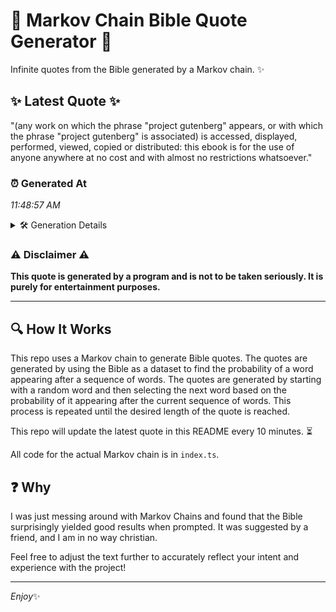 # 📖 Markov Chain Bible Quote Generator 📖

Infinite quotes from the Bible generated by a Markov chain. ✨

## ✨ Latest Quote ✨
"(any work on which the phrase "project gutenberg" appears, or with which the phrase "project gutenberg" is associated) is accessed, displayed, performed, viewed, copied or distributed: this ebook is for the use of anyone anywhere at no cost and with almost no restrictions whatsoever."

### ⏰ Generated At
*11:48:57 AM*

<details>
    <summary>🛠️ Generation Details</summary>
    <p>
        <strong>🌱 Seed:</strong> (any<br>
        <strong>🔄 Iterations:</strong> 43<br>
        <strong>📜 Context History:</strong><br>[ (any ]: work<br>[ (any, work ]: on<br>[ (any, work, on ]: which<br>[ (any, work, on, which ]: the<br>[ (any, work, on, which, the ]: phrase<br>[ (any, work, on, which, the, phrase ]: "project<br>[ work, on, which, the, phrase, "project ]: gutenberg"<br>[ on, which, the, phrase, "project, gutenberg" ]: appears,<br>[ which, the, phrase, "project, gutenberg", appears, ]: or<br>[ the, phrase, "project, gutenberg", appears,, or ]: with<br>[ phrase, "project, gutenberg", appears,, or, with ]: which<br>[ "project, gutenberg", appears,, or, with, which ]: the<br>[ gutenberg", appears,, or, with, which, the ]: phrase<br>[ appears,, or, with, which, the, phrase ]: "project<br>[ or, with, which, the, phrase, "project ]: gutenberg"<br>[ with, which, the, phrase, "project, gutenberg" ]: is<br>[ which, the, phrase, "project, gutenberg", is ]: associated)<br>[ the, phrase, "project, gutenberg", is, associated) ]: is<br>[ phrase, "project, gutenberg", is, associated), is ]: accessed,<br>[ "project, gutenberg", is, associated), is, accessed, ]: displayed,<br>[ gutenberg", is, associated), is, accessed,, displayed, ]: performed,<br>[ is, associated), is, accessed,, displayed,, performed, ]: viewed,<br>[ associated), is, accessed,, displayed,, performed,, viewed, ]: copied<br>[ is, accessed,, displayed,, performed,, viewed,, copied ]: or<br>[ accessed,, displayed,, performed,, viewed,, copied, or ]: distributed:<br>[ displayed,, performed,, viewed,, copied, or, distributed: ]: this<br>[ performed,, viewed,, copied, or, distributed:, this ]: ebook<br>[ viewed,, copied, or, distributed:, this, ebook ]: is<br>[ copied, or, distributed:, this, ebook, is ]: for<br>[ or, distributed:, this, ebook, is, for ]: the<br>[ distributed:, this, ebook, is, for, the ]: use<br>[ this, ebook, is, for, the, use ]: of<br>[ ebook, is, for, the, use, of ]: anyone<br>[ is, for, the, use, of, anyone ]: anywhere<br>[ for, the, use, of, anyone, anywhere ]: at<br>[ the, use, of, anyone, anywhere, at ]: no<br>[ use, of, anyone, anywhere, at, no ]: cost<br>[ of, anyone, anywhere, at, no, cost ]: and<br>[ anyone, anywhere, at, no, cost, and ]: with<br>[ anywhere, at, no, cost, and, with ]: almost<br>[ at, no, cost, and, with, almost ]: no<br>[ no, cost, and, with, almost, no ]: restrictions<br>[ cost, and, with, almost, no, restrictions ]: whatsoever.<br>
    </p>
</details>

### ⚠️ Disclaimer ⚠️
**This quote is generated by a program and is not to be taken seriously. It is purely for entertainment purposes.**

---

## 🔍 How It Works

This repo uses a Markov chain to generate Bible quotes. The quotes are generated by using the Bible as a dataset to find the probability of a word appearing after a sequence of words. The quotes are generated by starting with a random word and then selecting the next word based on the probability of it appearing after the current sequence of words. This process is repeated until the desired length of the quote is reached.

This repo will update the latest quote in this README every 10 minutes. ⏳

All code for the actual Markov chain is in `index.ts`.

## ❓ Why

I was just messing around with Markov Chains and found that the Bible surprisingly yielded good results when prompted. 
It was suggested by a friend, and I am in no way christian.

Feel free to adjust the text further to accurately reflect your intent and experience with the project!

---

*Enjoy*✨
